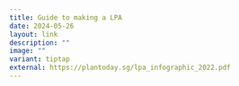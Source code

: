 ```yaml
---
title: Guide to making a LPA
date: 2024-05-26
layout: link
description: ""
image: ""
variant: tiptap
external: https://plantoday.sg/lpa_infographic_2022.pdf
---
```

